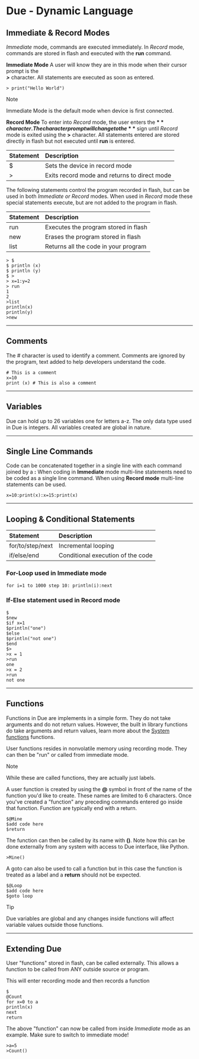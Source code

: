 # Due - Dynamic Language

## Immediate & Record Modes

*Immediate* mode, commands are executed immediately. In *Record* mode, commands are stored in flash and executed with the **run** command. 

**Immediate Mode**
A user will know they are in this mode when their cursor prompt is the  
**_>_** character. All statements are executed as soon as entered.

```basic 
> print("Hello World")
```

> [!NOTE]
> Immediate Mode is the default mode when device is first connected.

**Record Mode**
To enter into *Record* mode, the user enters the **$** character.
The character prompt will change to the **$** sign until *Record* mode is exited using the **>** character. All statements entered are stored directly in flash but not executed until **run** is entered. 

|Statement              |Description                                                            |
|:----------------------|:----------------------------------------------------------------------|
|$                      |Sets the device in record mode                                      |
|>                      |Exits record mode and returns to direct mode                                    |

The following statements control the program recorded in flash, but can be used in both *Immediate or Record* modes. When used in *Record* mode these special statements execute, but are not added to the program in flash. 

|Statement              |Description                                                            |
|:----------------------|:----------------------------------------------------------------------|
|run                    |Executes the program stored in flash                                     |
|new                    |Erases the program stored in flash                                    |
|list                   |Returns all the code in your program                                     |


```basic 
> $
$ println (x)
$ println (y)
$ >
> x=1:y=2
> run
1
2
>list
println(x)
println(y)
>new
```
---

## Comments
The # character is used to identify a comment. Comments are ignored by the program, text added to help developers understand the code.

```basic
# This is a comment
x=10
print (x) # This is also a comment 
```
---

## Variables
Due can hold up to 26 variables one for letters a-z. The only data type used in Due is integers. All variables created are global in nature. 

---

## Single Line Commands
Code can be concatenated together in a single line with each command joined by a **:** When coding in **Immediate** mode multi-line statements need to be coded as a single line command. When using **Record mode** multi-line statements can be used. 

```basic 
x=10:print(x):x=15:print(x)
```
---

## Looping & Conditional Statements


|Statement              |Description                                                            |
|:----------------------|:----------------------------------------------------------------------|
|for/to/step/next       |Incremental looping                                                 |
|if/else/end            |Conditional execution of the code                                      |


### For-Loop used in Immediate mode

```basic 
for i=1 to 1000 step 10: println(i):next
```

### If-Else statement used in Record mode

```basic 
$
$new
$if x=1
$println("one")
$else 
$println("not one")
$end
$>
>x = 1
>run
one
>x = 2
>run
not one
```


---

## Functions

Functions in Due are implements in a simple form. They do not take arguments and do not return values. However, the built in library functions do take arguments and return values, learn more about the [System functions](/software/universal/systemfunction.md) functions. 

User functions resides in nonvolatile memory using recording mode. They can then be "run" or called from immediate mode.

> [!NOTE]
> While these are called functions, they are actually just labels.

A user function is created by using the **@** symbol in front of the name of the function you'd like to create. These names are limited to 6 characters. Once you've created a "function" any preceding commands entered go inside that function. Function are typically end with a return. 

```basic
$@Mine
$add code here
$return
```

The function can then be called by its name with **()**. Note how this can be done externally from any system with access to Due interface, like Python.

```basic
>Mine()
```
A goto can also be used to call a function but in this case the function is treated as a label and a **return** should not be expected. 

```basic
$@Loop
$add code here
$goto loop 
```

> [!TIP]
> Due variables are global and any changes inside functions will affect variable values outside those functions.

---
## Extending Due

User "functions" stored in flash, can be called externally. This allows a function to be called from ANY outside source or program. 


This will enter recording mode and then records a function
```basic
$
@Count
for x=0 to a
println(x)
next
return
```

The above "function" can now be called from inside *Immediate* mode as an example. Make sure to switch to immediate mode!

```basic
>a=5
>Count()
```




